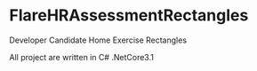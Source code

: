# FlareHRAssessmentRectangles
Developer Candidate Home Exercise Rectangles

All project are written in C# .NetCore3.1
